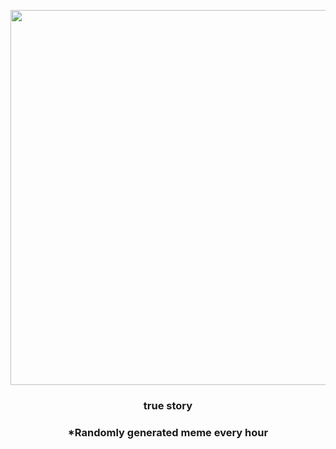 <p align="center">
        <img src="https://i.imgur.com/TU1iigk.gif" width="600" height="600">
        </p>
        <h3 align="center">true story</h3>
        <h3 align="center">*Randomly generated meme every hour</h3>
    